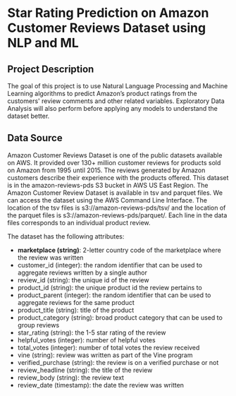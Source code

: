 # Star Rating Prediction on Amazon Customer Reviews Dataset using NLP and ML

## Project Description

The goal of this project is to use Natural Language Processing and Machine Learning algorithms to predict Amazon’s product ratings from the customers' review comments and other related variables. Exploratory Data Analysis will also perform before applying any models to understand the dataset better. 

## Data Source

Amazon Customer Reviews Dataset is one of the public datasets available on AWS. It provided over 130+ million customer reviews for products sold on Amazon from 1995 until 2015. The reviews generated by Amazon customers describe their experience with the products offered. This dataset is in the amazon-reviews-pds S3 bucket in AWS US East Region. The Amazon Customer Review Dataset is available in tsv and parquet files. We can access the dataset using the AWS Command Line Interface. The location of the tsv files is s3://amazon-reviews-pds/tsv/ and the location of the parquet files is s3://amazon-reviews-pds/parquet/. Each line in the data files corresponds to an individual product review. 

The dataset has the following attributes:

* **marketplace (string)**: 2-letter country code of the marketplace where the review was written
* customer_id (integer): the random identifier that can be used to aggregate reviews written by a single author
* review_id (string): the unique id of the review
* product_id (string): the unique product id the review pertains to
* product_parent (integer): the random identifier that can be used to aggregate reviews for the same product
* product_title (string): title of the product
* product_category (string): broad product category that can be used to group reviews
* star_rating (string): the 1-5 star rating of the review
* helpful_votes (integer): number of helpful votes
* total_votes (integer): number of total votes the review received
* vine (string): review was written as part of the Vine program
* verified_purchase (string): the review is on a verified purchase or not
* review_headline (string): the title of the review
* review_body (string): the review text
* review_date (timestamp): the date the review was written
